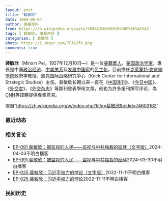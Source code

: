 ```yaml
---
layout: post
title: "裴敏欣"
date: 1989-06-04
author: 维基百科
from: https://zh.wikipedia.org/wiki/%E8%A3%B4%E6%95%8F%E6%AC%A3
tags: [ 裴敏欣, 维基百科 ]
categories: [ 裴敏欣 ]
photo: https://i.imgur.com/7FAGJfX.png
comments: true
---
```

<div class="mw-content-ltr mw-parser-output" lang="zh" dir="ltr"><div id="noteTA-b5558f39" class="noteTA"><div class="noteTA-local"><div data-noteta-code="zh-hans:外交学者; zh-tw:外交家; zh-hk:外交家;"></div></div></div>
<style data-mw-deduplicate="TemplateStyles:r83200661">.mw-parser-output .infobox-subbox{padding:0;border:none;margin:-3px;width:auto;min-width:100%;font-size:100%;clear:none;float:none;background-color:transparent}.mw-parser-output .infobox-3cols-child{margin:auto}.mw-parser-output .infobox .navbar{font-size:100%}body.skin-minerva .mw-parser-output .infobox-header,body.skin-minerva .mw-parser-output .infobox-subheader,body.skin-minerva .mw-parser-output .infobox-above,body.skin-minerva .mw-parser-output .infobox-title,body.skin-minerva .mw-parser-output .infobox-image,body.skin-minerva .mw-parser-output .infobox-full-data,body.skin-minerva .mw-parser-output .infobox-below{text-align:center}html.skin-theme-clientpref-night .mw-parser-output .infobox-full-data:not(.notheme)>div:not(.notheme)[style]{background:#1f1f23!important;color:#f8f9fa}@media(prefers-color-scheme:dark){html.skin-theme-clientpref-os .mw-parser-output .infobox-full-data:not(.notheme) div:not(.notheme){background:#1f1f23!important;color:#f8f9fa}}html.skin-theme-clientpref-night .mw-parser-output .infobox td div:not(.notheme)[style]{background:transparent!important;color:var(--color-base,#202122)}@media(prefers-color-scheme:dark){html.skin-theme-clientpref-os .mw-parser-output .infobox td div:not(.notheme)[style]{background:transparent!important;color:var(--color-base,#202122)}}html.skin-theme-clientpref-night .mw-parser-output .infobox td div.NavHead:not(.notheme)[style]{background:transparent!important}@media(prefers-color-scheme:dark){html.skin-theme-clientpref-os .mw-parser-output .infobox td div.NavHead:not(.notheme)[style]{background:transparent!important}}@media(min-width:640px){body.skin--responsive .mw-parser-output .infobox-table{display:table!important}body.skin--responsive .mw-parser-output .infobox-table>caption{display:table-caption!important}body.skin--responsive .mw-parser-output .infobox-table>tbody{display:table-row-group}body.skin--responsive .mw-parser-output .infobox-table tr{display:table-row!important}body.skin--responsive .mw-parser-output .infobox-table th,body.skin--responsive .mw-parser-output .infobox-table td{padding-left:inherit;padding-right:inherit}}</style>
<p><b>裴敏欣</b>（Minxin Pei，1957年12月10日<span class="useeditintro" title="Template:BLP editintro">—</span>）是一位<a href="/wiki/%E7%BE%8E%E7%B1%8D%E8%8F%AF%E4%BA%BA" class="mw-redirect" title="美籍華人">美籍華人</a>，<a href="/wiki/%E7%BE%8E%E5%9B%BD" title="美国">美国</a><a href="/wiki/%E6%94%BF%E6%B2%BB%E5%AD%A6%E5%AE%B6" title="政治学家">政治学家</a>，專長是中国<a href="/wiki/%E6%94%BF%E6%B2%BB" title="政治">政治</a><a href="/wiki/%E7%BB%8F%E6%B5%8E" title="经济">经济</a>、<a href="/wiki/%E4%B8%AD%E7%BE%8E%E5%85%B3%E7%B3%BB" title="中美关系">中美关系</a>及<a href="/wiki/%E5%8F%91%E5%B1%95%E4%B8%AD%E5%9B%BD%E5%AE%B6" title="发展中国家">发展中国家</a>的<a href="/wiki/%E6%B0%91%E4%B8%BB%E5%8C%96" title="民主化">民主化</a>，目前擔任<a href="/wiki/%E5%85%8B%E8%90%8A%E8%92%99%E7%89%B9%C2%B7%E9%BA%A5%E8%82%AF%E7%B4%8D%E5%AD%B8%E9%99%A2" title="克萊蒙特·麥肯納學院">克萊蒙特·麥肯納學院</a>政府学教授、凯克国际战略研究中心（Keck Center for International and Strategic Studies）主任。裴敏欣长期以來一直在《<a href="/wiki/%E4%B8%AD%E5%9B%BD%E5%AD%A3%E5%88%8A" title="中国季刊">中国季刊</a>》、《<a href="/wiki/%E4%BB%8A%E6%97%A5%E4%B8%AD%E5%9B%BD" title="今日中国">今日中国</a>》、《<a href="/wiki/%E5%A4%96%E4%BA%A4%E5%AE%B6_(%E9%9B%9C%E8%AA%8C)" title="外交家 (雜誌)">外交官</a>》、《<a href="/wiki/%E5%A4%96%E4%BA%A4_(%E6%9D%82%E5%BF%97)" title="外交 (杂志)">外交杂志</a>》等期刊發表學術文章，他也为許多报刊撰写评论，為<a href="/wiki/CNN" class="mw-redirect" title="CNN">CNN</a>等媒體提供專業意見。
</p>
<meta property="mw:PageProp/toc">
</div><!--esi <esi:include src="/esitest-fa8a495983347898/content" /> --><noscript><img src="https://login.wikimedia.org/wiki/Special:CentralAutoLogin/start?type=1x1" alt="" width="1" height="1" style="border: none; position: absolute;"></noscript>
<div class="printfooter" data-nosnippet="">取自“<a dir="ltr" href="https://zh.wikipedia.org/w/index.php?title=裴敏欣&amp;oldid=74603162">https://zh.wikipedia.org/w/index.php?title=裴敏欣&amp;oldid=74603162</a>”</div><div id="recent-news"><h3>最近动态</h3><ul></ul></div><div id="open-opinion"><h3>相关言论</h3><ul><li><a href="https://nodebe4.github.io/opinion/2024-04-03/EP-091-%E8%A3%B4%E6%95%8F%E6%AC%A3-%E8%A2%AB%E7%9B%91%E8%A7%86%E7%9A%84%E4%BA%BA%E6%B0%91-%E7%9B%91%E8%A7%86%E4%B8%8E%E4%B8%AD%E5%85%B1%E7%8B%AC%E8%A3%81%E7%9A%84%E5%BB%B6%E7%BB%AD-%E6%96%87%E5%AD%97%E7%89%88/" title="不明白播客">EP-091 裴敏欣：被监视的人民——监视与中共独裁的延续（文字版）</a><time>2024-04-03</time><a class="tag">不明白播客</a></li>
<li><a href="https://nodebe4.github.io/opinion/2024-03-30/EP-091-%E8%A3%B4%E6%95%8F%E6%AC%A3-%E8%A2%AB%E7%9B%91%E8%A7%86%E7%9A%84%E4%BA%BA%E6%B0%91-%E7%9B%91%E8%A7%86%E4%B8%8E%E4%B8%AD%E5%85%B1%E7%8B%AC%E8%A3%81%E7%9A%84%E5%BB%B6%E7%BB%AD/" title="不明白播客">EP-091 裴敏欣：被监视的人民——监视与中共独裁的延续</a><time>2024-03-30</time><a class="tag">不明白播客</a></li>
<li><a href="https://nodebe4.github.io/opinion/2022-11-11/EP-025-%E8%A3%B4%E6%95%8F%E6%AC%A3-%E4%B9%A0%E8%BF%91%E5%B9%B3%E6%9D%83%E5%8A%9B%E7%9A%84%E6%82%96%E8%AE%BA-%E6%96%87%E5%AD%97%E7%89%88/" title="不明白播客">EP-025 裴敏欣：习近平权力的悖论（文字版）</a><time>2022-11-11</time><a class="tag">不明白播客</a></li>
<li><a href="https://nodebe4.github.io/opinion/2022-11-11/EP-025-%E8%A3%B4%E6%95%8F%E6%AC%A3-%E4%B9%A0%E8%BF%91%E5%B9%B3%E6%9D%83%E5%8A%9B%E7%9A%84%E6%82%96%E8%AE%BA/" title="不明白播客">EP-025 裴敏欣：习近平权力的悖论</a><time>2022-11-11</time><a class="tag">不明白播客</a></li>
</ul></div><div id="mjls-record"><h3>民间历史</h3><ul></ul></div>